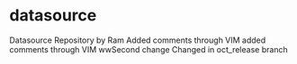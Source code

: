 datasource
==========

Datasource Repository by Ram
Added comments through VIM
added comments through VIM
wwSecond change
Changed in oct_release branch

